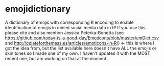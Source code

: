 # emojidictionary
A dictionary of emojis with corresponding R encoding to enable identification of emojis in mined social media data in R!
If you use this please cite and also mention Jessica Peterka-Bonetta
(see https://github.com/today-is-a-good-day/Emoticons/blob/master/emDict.csv and 
http://opiateforthemass.es/articles/emoticons-in-R/) <- this is where I got the idea from, but the list available here doesn't 
have ALL the emojis or skin tones so I made one of my own. I haven't updated it with the MOST recent one, but am working on
that at the moment.
